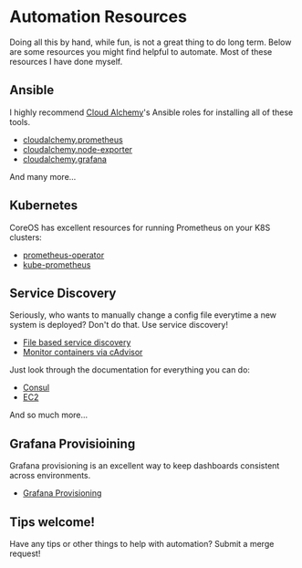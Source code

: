 # Automation Resources

Doing all this by hand, while fun, is not a great thing to do long term. Below are some resources you might find helpful to automate. Most of these resources I have done myself.

## Ansible

I highly recommend [Cloud Alchemy](https://github.com/cloudalchemy)'s Ansible roles for installing all of these tools.

* [cloudalchemy.prometheus](https://github.com/cloudalchemy/ansible-prometheus)
* [cloudalchemy.node-exporter](https://github.com/cloudalchemy/ansible-node-exporter)
* [cloudalchemy.grafana](https://github.com/cloudalchemy/ansible-grafana)

And many more...

## Kubernetes

CoreOS has excellent resources for running Prometheus on your K8S clusters:

* [prometheus-operator](https://github.com/coreos/prometheus-operator)
* [kube-prometheus](https://github.com/coreos/kube-prometheus)

## Service Discovery

Seriously, who wants to manually change a config file everytime a new system is deployed? Don't do that. Use service discovery!

* [File based service discovery](https://prometheus.io/docs/guides/file-sd/)
* [Monitor containers via cAdvisor](https://prometheus.io/docs/guides/cadvisor/)

Just look through the documentation for everything you can do:

* [Consul](https://prometheus.io/docs/prometheus/latest/configuration/configuration/#consul_sd_config)
* [EC2](https://prometheus.io/docs/prometheus/latest/configuration/configuration/#ec2_sd_config)

And so much more...

## Grafana Provisioining

Grafana provisioning is an excellent way to keep dashboards consistent across environments.

* [Grafana Provisioning](https://grafana.com/docs/administration/provisioning/)


## Tips welcome!

Have any tips or other things to help with automation? Submit a merge request!
